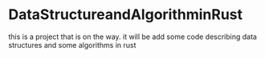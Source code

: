 # DataStructureandAlgorithminRust
this is a project that is on the way. it will be add some code describing data structures and some algorithms in rust
